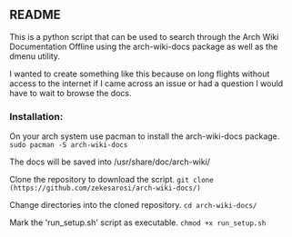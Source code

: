 ## README

This is a python script that can be used to search through the Arch Wiki Documentation Offline using the arch-wiki-docs package as well as the dmenu utility. 

I wanted to create something like this because on long flights without access to the internet if I came across an issue or had a question I would have to wait to browse the docs. 

### Installation:

On your arch system use pacman to install the arch-wiki-docs package.
`sudo pacman -S arch-wiki-docs`

The docs will be saved into /usr/share/doc/arch-wiki/


Clone the repository to download the script.
`git clone (https://github.com/zekesarosi/arch-wiki-docs/)` 

Change directories into the cloned repository.
`cd arch-wiki-docs/`

Mark the 'run_setup.sh' script as executable.
`chmod +x run_setup.sh`


